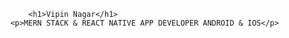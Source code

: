 <!DOCTYPE html>
<html lang="en">
<head>
    <meta charset="UTF-8">
    <meta name="viewport" content="width=device-width, initial-scale=1.0">
   
</head>
<body>
   
        
            <h1>Vipin Nagar</h1>
        <p>MERN STACK & REACT NATIVE APP DEVELOPER ANDROID & IOS</p>
       
  
</body>
</html>

